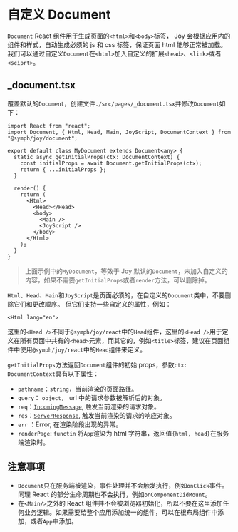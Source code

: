 # 自定义 Document

`Document` React 组件用于生成页面的`<html>`和`<body>`标签， Joy 会根据应用内的组件和样式，自动生成必须的 js 和 css 标签，保证页面 html 能够正常被加载。
我们可以通过自定义`Document`在`<html>`加入自定义的扩展`<head>`、`<link>`或者`<sciprt>`。

## _document.tsx

覆盖默认的`Document`，创建文件`./src/pages/_document.tsx`并修改`Document`如下：

```tsx
import React from "react";
import Document, { Html, Head, Main, JoyScript, DocumentContext } from "@symph/joy/document";

export default class MyDocument extends Document<any> {
  static async getInitialProps(ctx: DocumentContext) {
    const initialProps = await Document.getInitialProps(ctx);
    return { ...initialProps };
  }

  render() {
    return (
      <Html>
        <Head></Head>
        <body>
          <Main />
          <JoyScript />
        </body>
      </Html>
    );
  }
}
```

> 上面示例中的`MyDocument`，等效于 Joy 默认的`Document`，未加入自定义的内容，如果不需要`getInitialProps`或者`render`方法，可以删除掉。

`Html`、`Head`、`Main`和`JoyScript`是页面必须的，在自定义的`Document`类中，不要删除它们和更改顺序。
但它们支持一些自定义的属性，例如：

```tsx
<Html lang="en">
```

这里的`<Head />`不同于`@symph/joy/react`中的`Head`组件，这里的`<Head />`用于定义在所有页面中共有的`<head>`元素，而其它的，例如`<title>`标签，建议在页面组件中使用`@symph/joy/react`中的`Head`组件来定义。

`getInitialProps`方法返回`Document`组件的初始 props，参数`ctx: DocumentContext`具有以下属性：

- `pathname`：`string`，当前渲染的页面路径。
- `query`： `object`， url 中的请求参数被解析后的对象。
- `req`：[`IncomingMessage`](https://nodejs.org/api/http.html#http_class_http_incomingmessage), 触发当前渲染的请求对象。
- `res`：[`ServerResponse`](https://nodejs.org/api/http.html#http_class_http_serverresponse), 触发当前渲染的请求的响应对象。
- `err` ：Error, 在渲染阶段出现的异常。
- `renderPage`: `functin` 将`App`渲染为 html 字符串，返回值`{html, head}`在服务端渲染时。

## 注意事项

- `Document`只在服务端被渲染，事件处理并不会触发执行，例如`onClick`事件。同理 React 的部分生命周期也不会执行，例如`onComponentDidMount`。
- 在`<Main/>`之外的 React 组件并不会被浏览器初始化，所以不要在这里添加任何业务逻辑。如果需要给整个应用添加统一的组件，可以在根布局组件中添加，或者`App`中添加。
